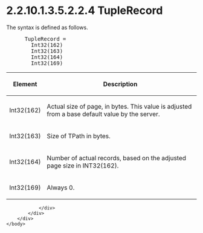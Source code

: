 <html dir="LTR" xmlns:mshelp="http://msdn.microsoft.com/mshelp" xmlns:ddue="http://ddue.schemas.microsoft.com/authoring/2003/5" xmlns:xlink="http://www.w3.org/1999/xlink" xmlns:tool="http://www.microsoft.com/tooltip">
    <head>
        <meta http-equiv="Content-Type" content="text/html; CHARSET=utf-8"></meta>
        <meta name="save" content="history"></meta>
        <title>2.2.10.1.3.5.2.2.4 TupleRecord</title>
        <xml>
            <mshelp:toctitle title="2.2.10.1.3.5.2.2.4 TupleRecord"></mshelp:toctitle>
            <mshelp:rltitle title="[MS-SSAS8]: TupleRecord"></mshelp:rltitle>
            <mshelp:keyword index="A" term="f722d014-611a-493f-b529-e7a66f137286"></mshelp:keyword>
            <mshelp:attr name="DCSext.ContentType" value="open specification"></mshelp:attr>
            <mshelp:attr name="AssetID" value="f722d014-611a-493f-b529-e7a66f137286"></mshelp:attr>
            <mshelp:attr name="TopicType" value="kbRef"></mshelp:attr>
            <mshelp:attr name="DCSext.Title" value="[MS-SSAS8]: TupleRecord" />
        </xml>
    </head>
    <body>
        <div id="header">
            <h1 class="heading">2.2.10.1.3.5.2.2.4 TupleRecord</h1>
        </div>
        <div id="mainSection">
            <div id="mainBody">
                <div id="allHistory" class="saveHistory"></div>
                <div id="sectionSection0" class="section" name="collapseableSection">
                    

<p>The syntax is defined as follows.           </p>

<dl>
<dd>
<div><pre> TupleRecord = 
   Int32(162) 
   Int32(163) 
   Int32(164)  
   Int32(169) 
</pre></div>
</dd></dl>

<table>
 <thead>
  <tr>
   <th>
   <p>Element</p>
   </th>
   <th>
   <p>Description</p>
   </th>
  </tr>
 </thead>
 <tr>
  <td>
  <p>Int32(162)</p>
  </td>
  <td>
  <p>Actual size of page, in bytes. This value is adjusted
  from a base default value by the server.</p>
  </td>
 </tr>
 <tr>
  <td>
  <p>Int32(163)</p>
  </td>
  <td>
  <p>Size of TPath in bytes.</p>
  </td>
 </tr>
 <tr>
  <td>
  <p>Int32(164)</p>
  </td>
  <td>
  <p>Number of actual records, based on the adjusted page
  size in INT32(162).</p>
  </td>
 </tr>
 <tr>
  <td>
  <p>Int32(169)</p>
  </td>
  <td>
  <p>Always 0.</p>
  </td>
 </tr>
</table>

<p> </p>


                </div>
            </div>
        </div>
    </body>
</html>